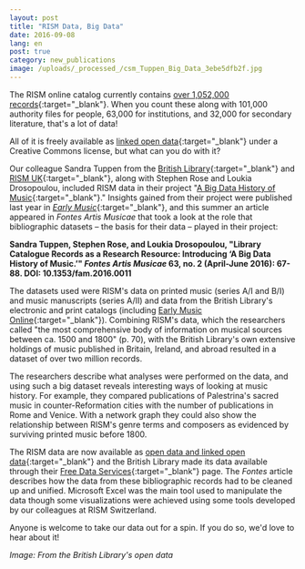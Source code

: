```yaml
---
layout: post
title: "RISM Data, Big Data"
date: 2016-09-08
lang: en
post: true
category: new_publications
image: /uploads/_processed_/csm_Tuppen_Big_Data_3ebe5dfb2f.jpg
---
```



The RISM online catalog currently contains [over 1,052,000 records](https://opac.rism.info/search?View=rism&q=*&Language=en){:target="_blank"}. When you count these along with 101,000 authority files for people, 63,000 for institutions, and 32,000 for secondary literature, that's a lot of data!

All of it is freely available as [linked open data](https://opac.rism.info/index.php?id=8&L=1&id=8){:target="_blank"} under a Creative Commons license, but what can you do with it?

Our colleague Sandra Tuppen from the [British Library](http://www.bl.uk/){:target="_blank"} and [RISM UK](http://www.rism.org.uk/){:target="_blank"}, along with Stephen Rose and Loukia Drosopoulou, included RISM data in their project "[A Big Data History of Music](http://www.rism.info/en/home/newsdetails/article/64/rism-and-big-data.html){:target="_blank"}." Insights gained from their project were published last year in [_Early Music_](http://em.oxfordjournals.org/content/early/2015/09/02/em.cav071){:target="_blank"}, and this summer an article appeared in _Fontes Artis Musicae_ that took a look at the role that bibliographic datasets – the basis for their data – played in their project:

**Sandra Tuppen, Stephen Rose, and Loukia Drosopoulou, "Library Catalogue Records as a Research Resource: Introducing ‘A Big Data History of Music.’" _Fontes Artis Musicae_ 63, no. 2 (April-June 2016): 67-88. DOI: 10.1353/fam.2016.0011**

The datasets used were RISM's data on printed music (series A/I and B/I) and music manuscripts (series A/II) and data from the British Library's electronic and print catalogs (including [Early Music Online](https://www.royalholloway.ac.uk/music/research/earlymusiconline/home.aspx){:target="_blank"}). Combining RISM's data, which the researchers called "the most comprehensive body of information on musical sources between ca. 1500 and 1800" (p. 70), with the British Library's own extensive holdings of music published in Britain, Ireland, and abroad resulted in a dataset of over two million records.

The researchers describe what analyses were performed on the data, and using such a big dataset reveals interesting ways of looking at music history. For example, they compared publications of Palestrina's sacred music in counter-Reformation cities with the number of publications in Rome and Venice. With a network graph they could also show the relationship between RISM's genre terms and composers as evidenced by surviving printed music before 1800.

The RISM data are now available as [open data and linked open data](https://opac.rism.info/index.php?id=8&L=1&id=8){:target="_blank"} and the British Library made its data available through their [Free Data Services](http://www.bl.uk/bibliographic/download.html){:target="_blank"} page. The _Fontes_ article describes how the data from these bibliographic records had to be cleaned up and unified. Microsoft Excel was the main tool used to manipulate the data though some visualizations were achieved using some tools developed by our colleagues at RISM Switzerland.

Anyone is welcome to take our data out for a spin. If you do so, we'd love to hear about it!



_Image: From the British Library's open data_



<script type="text/javascript">var switchTo5x=true;</script><script type="text/javascript" src="http://w.sharethis.com/button/buttons.js"></script><script type="text/javascript">stLight.options({publisher: "9b601438-1ce1-49d8-bfd7-9cff5df54c17", doNotHash: false, doNotCopy: false, hashAddressBar: false});</script>